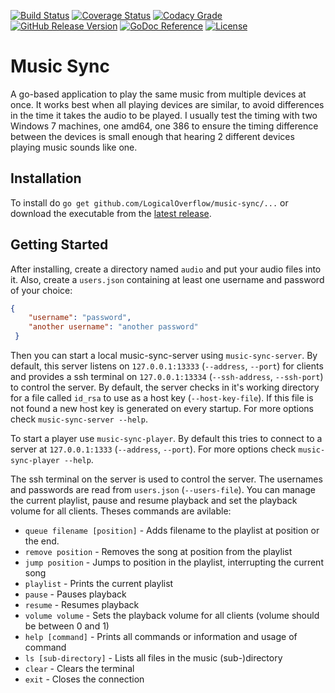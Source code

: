 [![Build Status](https://img.shields.io/travis/LogicalOverflow/music-sync/master.svg?style=flat-square)](https://travis-ci.org/LogicalOverflow/music-sync)
[![Coverage Status](https://img.shields.io/coveralls/github/LogicalOverflow/music-sync/master.svg?style=flat-square)](https://coveralls.io/github/LogicalOverflow/music-sync?branch=master)
[![Codacy Grade](https://img.shields.io/codacy/grade/d33215d6a3ca41d597ec28c3f06fbf88/master.svg?style=flat-square)](https://www.codacy.com/app/LogicalOverflow/music-sync)
[![GitHub Release Version](https://img.shields.io/github/release/LogicalOverflow/music-sync.svg?style=flat-square)](https://github.com/LogicalOverflow/music-sync/releases/latest)
[![GoDoc Reference](https://img.shields.io/badge/godoc-reference-5272B4.svg?style=flat-square)](https://godoc.org/github.com/LogicalOverflow/music-sync)
[![License](https://img.shields.io/github/license/LogicalOverflow/music-sync.svg?style=flat-square)](https://github.com/LogicalOverflow/music-sync/blob/master/LICENSE)

# Music Sync
A go-based application to play the same music from multiple devices at once. It works best when all playing devices are similar, to avoid differences in the time it takes the audio to be played. I usually test the timing with two Windows 7 machines, one amd64, one 386 to ensure the timing difference between the devices is small enough that hearing 2 different devices playing music sounds like one.

## Installation
To install do `go get github.com/LogicalOverflow/music-sync/...` or download the executable from the [latest release](https://github.com/LogicalOverflow/music-sync/releases/latest).

## Getting Started
After installing, create a directory named `audio` and put your audio files into it. Also, create a `users.json` containing at least one username and password of your choice:

```json
{
	"username": "password",
	"another username": "another password"
 }
```
Then you can start a local music-sync-server using
`music-sync-server`. By default, this server listens on `127.0.0.1:13333` (`--address`, `--port`) for clients and provides a ssh terminal on `127.0.0.1:13334` (`--ssh-address`, `--ssh-port`) to control the server. By default, the server checks in it's working directory for a file called `id_rsa` to use as a host key (`--host-key-file`). If this file is not found a new host key is generated on every startup. For more options check `music-sync-server --help`.

To start a player use `music-sync-player`. By default this tries to connect to a server at `127.0.0.1:1333` (`--address`, `--port`). For more options check `music-sync-player --help`.

The ssh terminal on the server is used to control the server. The usernames and passwords are read from `users.json` (`--users-file`). You can manage the current playlist, pause and resume playback and set the playback volume for all clients. Theses commands are avilable:
 * `queue filename [position]` - Adds filename to the playlist at position or the end.
 * `remove position` - Removes the song at position from the playlist
 * `jump position` - Jumps to position in the playlist, interrupting the current song
 * `playlist` - Prints the current playlist
 * `pause` - Pauses playback
 * `resume` - Resumes playback
 * `volume volume` - Sets the playback volume for all clients (volume should be between 0 and 1)
 * `help [command]` - Prints all commands or information and usage of command
 * `ls [sub-directory]` - Lists all files in the music (sub-)directory
 * `clear` - Clears the terminal
 * `exit` - Closes the connection
